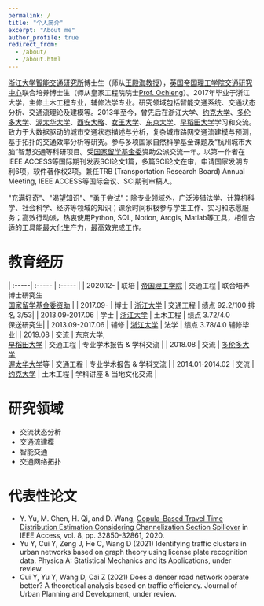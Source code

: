 ```yaml
---
permalink: /
title: "个人简介"
excerpt: "About me"
author_profile: true
redirect_from: 
  - /about/
  - /about.html
---
```


[浙江大学](https://www.zju.edu.cn)[智能交通研究所](http://iits.zju.edu.cn)博士生（师从[王殿海教授](https://person.zju.edu.cn/0010034#0)），[英国帝国理工学院](https://www.imperial.ac.uk)[交通研究中心](http://www.imperial.ac.uk/transport-studies)联合培养博士生（师从皇家工程院院士[Prof. Ochieng](http://www.imperial.ac.uk/people/w.ochieng)）。2017年毕业于浙江大学，主修土木工程专业，辅修法学专业。研究领域包括智能交通系统、交通状态分析、交通流理论及建模等。2013年至今，曾先后在浙江大学、[约克大学](https://www.york.ac.uk)、[多伦多大学](https://www.utoronto.ca)、[渥太华大学](https://www.uottawa.ca/en)、[西安大略](https://www.uwo.ca)、[女王大学](https://www.queensu.ca)、[东京大学](https://www.u-tokyo.ac.jp/ja/index.html)、[早稻田大学](https://www.waseda.jp/top/)学习和交流。致力于大数据驱动的城市交通状态描述与分析，复杂城市路网交通流建模与预测，基于拓扑的交通效率分析等研究。参与多项国家自然科学基金课题及“杭州城市大脑”智慧交通等科研项目。受[国家留学基金委](https://www.csc.edu.cn)资助公派交流一年。以第一作者在IEEE ACCESS等国际期刊发表SCI论文1篇，多篇SCI论文在审，申请国家发明专利6项，软件著作权2项。兼任TRB (Transportation Research Board) Annual Meeting, IEEE ACCESS等国际会议、SCI期刊审稿人。


"充满好奇"、"渴望知识"、"勇于尝试"：除专业领域外，广泛涉猎法学、计算机科学、社会科学、经济等领域的知识；课余时间积极参与学生工作、实习和志愿服务；高效行动派，热衷使用Python, SQL, Notion, Arcgis, Matlab等工具，相信合适的工具能最大化生产力，最高效完成工作。


教育经历
=====

| :-----| :----- | :----- |
| 2020.12- | 联培 | [帝国理工学院](https://www.imperial.ac.uk) | 交通工程 | 联合培养博士研究生 <br> [国家留学基金委资助](https://www.csc.edu.cn) |
| 2017.09- | 博士 | [浙江大学](https://www.zju.edu.cn) | 交通工程 | 绩点 92.2/100 排名 3/53|
| 2013.09-2017.06 | 学士 | [浙江大学](https://www.zju.edu.cn) | 土木工程 | 绩点 3.72/4.0 <br> 保送研究生|
| 2013.09-2017.06  | 辅修 | [浙江大学](https://www.zju.edu.cn) | 法学 | 绩点 3.78/4.0 辅修毕业|
| 2019.08 | 交流 | [东京大学](https://www.u-tokyo.ac.jp/ja/index.html), <br> [早稻田大学](https://www.waseda.jp/top/) | 交通工程 | 专业学术报告 & 学科交流 |
| 2018.08  | 交流 | [多伦多大学](https://www.utoronto.ca), <br> [渥太华大学](https://www.uottawa.ca/en)等 | 交通工程 | 专业学术报告 & 学科交流 |
| 2014.01-2014.02  | 交流 | [约克大学](https://www.york.ac.uk) | 土木工程 | 学科讲座 & 当地文化交流 |



研究领域
======
* 交流状态分析
* 交通流建模 
* 智能交通
* 交通网络拓扑 


代表性论文
======
* Y. Yu, M. Chen, H. Qi, and D. Wang, [Copula-Based Travel Time Distribution Estimation Considering Channelization Section Spillover](https://ieeexplore.ieee.org/abstract/document/8976161/) in IEEE Access, vol. 8, pp. 32850-32861, 2020.
* Yu Y, Cui Y, Zeng J, He C, Wang D (2021) Identifying traffic clusters in urban networks based on graph theory using license plate recognition data. Physica A: Statistical Mechanics and its Applications, under review.
* Cui Y, Yu Y, Wang D, Cai Z (2021) Does a denser road network operate better? A theoretical analysis based on traffic efficiency. Journal of Urban Planning and Development, under review.
